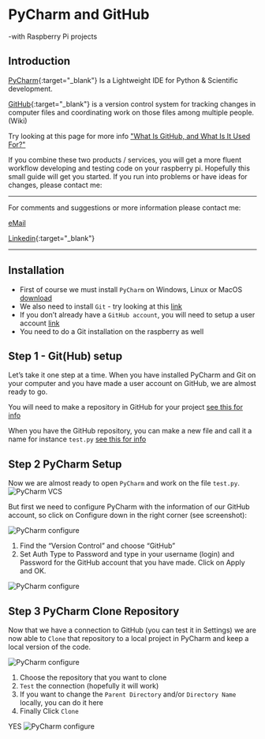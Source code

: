 # PyCharm and GitHub
-with Raspberry Pi projects

## Introduction

[PyCharm](https://www.jetbrains.com/pycharm/download/){:target="_blank"} Is a Lightweight IDE for Python & Scientific development.

[GitHub](https://github.com/){:target="_blank"} is a version control system for tracking changes in computer files and coordinating work on those files among multiple people.(Wiki)

Try looking at this page for more info ["What Is GitHub, and What Is It Used For?"](https://www.howtogeek.com/180167/htg-explains-what-is-github-and-what-do-geeks-use-it-for/)

If you combine these two products / services, you will get a more fluent workflow developing and testing code on your raspberry pi. Hopefully this small guide will get you started. If you run into problems or have ideas for changes, please contact me:

______
For comments and suggestions or more information please contact me:

[eMail](mailto:hans@eaaa.dk)

[Linkedin](https://www.linkedin.com/in/hansjeppesen/){:target="_blank"}

______

## Installation

- First of course we must install `PyCharm` on Windows, Linux or MacOS [download](https://www.jetbrains.com/pycharm/download/)
- We also need to install `Git` - try looking at this [link](https://git-scm.com/book/en/v2/Getting-Started-Installing-Git)
- If you don’t already have a `GitHub account`, you will need to setup a user account [link](https://github.com/)
- You need to do a Git installation on the raspberry as well

## Step 1 - Git(Hub) setup

Let’s take it one step at a time. When you have installed PyCharm and Git on your computer and you have made a user account on GitHub, we are almost ready to go.

You will need to make a repository in GitHub for your project [see this for info](https://help.github.com/articles/creating-a-new-repository/)

When you have the GitHub repository, you can make a new file and call it a name for instance `test.py` [see this for info]( https://help.github.com/articles/creating-new-files/)

## Step 2 PyCharm Setup

Now we are almost ready to open `PyCharm` and work on the file `test.py`.
![PyCharm VCS](https://hanshenrikjeppesen.github.io/ITEK_01_network/doc/images/PyCharm_VCS.png)

But first we need to configure PyCharm with the information of our GitHub account, so click on Configure down in the right corner (see screenshot):

![PyCharm configure](https://hanshenrikjeppesen.github.io/ITEK_01_network/doc/images/PyCharm_configure.jpg)

1. Find the “Version Control” and choose “GitHub”
1. Set Auth Type to Password and type in your username (login) and Password for the GitHub account that you have made. Click on Apply and OK. 

![PyCharm configure](https://hanshenrikjeppesen.github.io/ITEK_01_network/doc/images/PyCharm_configure_github.jpg)

## Step 3 PyCharm Clone Repository

Now that we have a connection to GitHub (you can test it in Settings) we are now able to `Clone` that repository to a local project in PyCharm and keep a local version of the code.

![PyCharm configure](https://hanshenrikjeppesen.github.io/ITEK_01_network/doc/images/PyCharm_git_clone.jpg)

1. Choose the repository that you want to clone
1. `Test` the connection (hopefully it will work)
1. If you want to change the `Parent Directory` and/or `Directory Name` locally, you can do it here
1. Finally Click `Clone`

YES
![PyCharm configure](https://hanshenrikjeppesen.github.io/ITEK_01_network/doc/images/PyCharm_git_yes.jpg)














